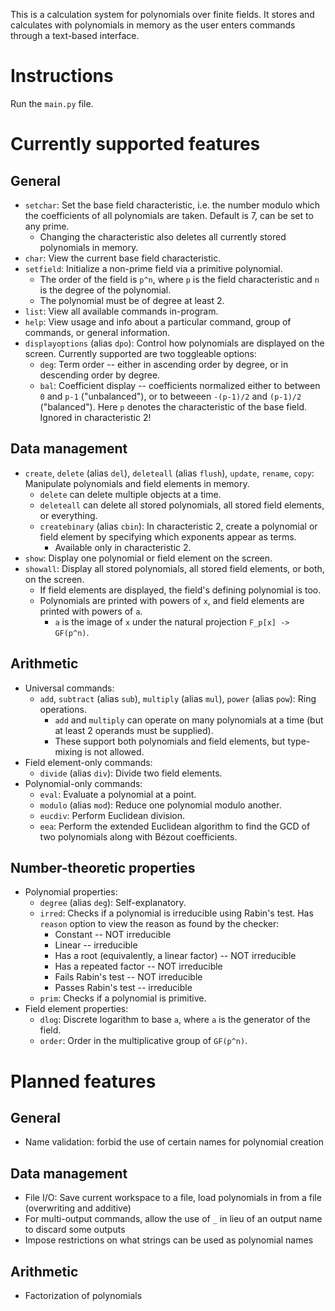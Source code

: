This is a calculation system for polynomials over finite fields. It stores and calculates with polynomials in memory as the user enters commands through a text-based interface.

# Instructions

Run the `main.py` file.

# Currently supported features

## General
- `setchar`: Set the base field characteristic, i.e. the number modulo which the coefficients of all polynomials are taken. Default is 7, can be set to any prime.
	- Changing the characteristic also deletes all currently stored polynomials in memory.
- `char`: View the current base field characteristic.
- `setfield`: Initialize a non-prime field via a primitive polynomial.
	- The order of the field is `p^n`, where `p` is the field characteristic and `n` is the degree of the polynomial. 
	- The polynomial must be of degree at least 2.
- `list`: View all available commands in-program.
- `help`: View usage and info about a particular command, group of commands, or general information.
- `displayoptions` (alias `dpo`): Control how polynomials are displayed on the screen. Currently supported are two toggleable options:
	- `deg`: Term order -- either in ascending order by degree, or in descending order by degree.
	- `bal`: Coefficient display -- coefficients normalized either to between `0` and `p-1` ("unbalanced"), or to betweeen `-(p-1)/2` and `(p-1)/2` ("balanced"). Here `p` denotes the characteristic of the base field. Ignored in characteristic 2!
## Data management
- `create`, `delete` (alias `del`), `deleteall` (alias `flush`), `update`, `rename`, `copy`: Manipulate polynomials and field elements in memory.
	- `delete` can delete multiple objects at a time.
	- `deleteall` can delete all stored polynomials, all stored field elements, or everything.
	- `createbinary` (alias `cbin`): In characteristic 2, create a polynomial or field element by specifying which exponents appear as terms.
		- Available only in characteristic 2.
- `show`: Display one polynomial or field element on the screen.
- `showall`: Display all stored polynomials, all stored field elements, or both, on the screen.
	- If field elements are displayed, the field's defining polynomial is too.
	- Polynomials are printed with powers of `x`, and field elements are printed with powers of `a`.
		- `a` is the image of `x` under the natural projection `F_p[x] -> GF(p^n)`.
## Arithmetic
- Universal commands:
	- `add`, `subtract` (alias `sub`), `multiply` (alias `mul`), `power` (alias `pow`): Ring operations.
		- `add` and `multiply` can operate on many polynomials at a time (but at least 2 operands must be supplied).
		- These support both polynomials and field elements, but type-mixing is not allowed.
- Field element-only commands:
	- `divide` (alias `div`): Divide two field elements.
- Polynomial-only commands:
	- `eval`: Evaluate a polynomial at a point.
	- `modulo` (alias `mod`): Reduce one polynomial modulo another.
	- `eucdiv`: Perform Euclidean division.
	- `eea`: Perform the extended Euclidean algorithm to find the GCD of two polynomials along with Bézout coefficients.
## Number-theoretic properties
- Polynomial properties:
	- `degree` (alias `deg`): Self-explanatory.
	- `irred`: Checks if a polynomial is irreducible using Rabin's test. Has `reason` option to view the reason as found by the checker:
		- Constant -- NOT irreducible
		- Linear -- irreducible
		- Has a root (equivalently, a linear factor) -- NOT irreducible
		- Has a repeated factor -- NOT irreducible
		- Fails Rabin's test -- NOT irreducible
		- Passes Rabin's test -- irreducible
	- `prim`: Checks if a polynomial is primitive.
- Field element properties:
	- `dlog`: Discrete logarithm to base `a`, where `a` is the generator of the field.
	- `order`: Order in the multiplicative group of `GF(p^n)`. 
# Planned features

## General
- Name validation: forbid the use of certain names for polynomial creation
## Data management
- File I/O: Save current workspace to a file, load polynomials in from a file (overwriting and additive)
- For multi-output commands, allow the use of `_` in lieu of an output name to discard some outputs
- Impose restrictions on what strings can be used as polynomial names
## Arithmetic
- Factorization of polynomials